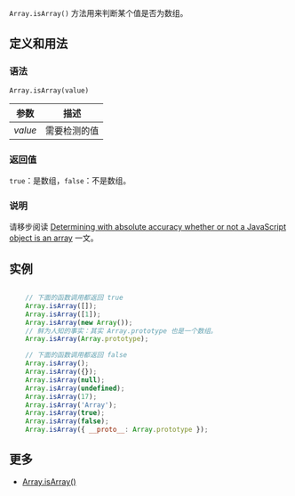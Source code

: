`Array.isArray()` 方法用来判断某个值是否为数组。

## 定义和用法

### 语法

`Array.isArray(value)`

| 参数 | 描述 |
| --- | --- |
| _value_ | 需要检测的值 |

### 返回值

`true`：是数组，`false`：不是数组。

### 说明

请移步阅读 [Determining with absolute accuracy whether or not a JavaScript object is an array](http://web.mit.edu/jwalden/www/isArray.html) 一文。

## 实例

``` javascript

    // 下面的函数调用都返回 true
    Array.isArray([]);
    Array.isArray([1]);
    Array.isArray(new Array());
    // 鲜为人知的事实：其实 Array.prototype 也是一个数组。
    Array.isArray(Array.prototype); 

    // 下面的函数调用都返回 false
    Array.isArray();
    Array.isArray({});
    Array.isArray(null);
    Array.isArray(undefined);
    Array.isArray(17);
    Array.isArray('Array');
    Array.isArray(true);
    Array.isArray(false);
    Array.isArray({ __proto__: Array.prototype });

```

## 更多

*   [Array.isArray()](https://developer.mozilla.org/zh-CN/docs/Web/JavaScript/Reference/Global_Objects/Array/isArray)
